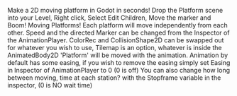 Make a 2D moving platform in Godot in seconds! Drop the Platform scene into your Level, Right click, Select Edit Children, Move the marker and Boom! Moving Platforms!
Each platform will move independently from each other. Speed and the directed Marker can be changed from the Inspector of the AnimationPlayer.
ColorRec and CollisionShape2D can be swapped out for whatever you wish to use, Tilemap is an option, whatever is inside the AnimatedBody2D 'Platform' will be moved with the animation.
Animation by default has some easing, if you wish to remove the easing simply set Easing in Inspector of AnimationPlayer to 0 (0 is off)
You can also change how long between moving, time at each station? with the Stopframe variable in the inspector, (0 is NO wait time)
